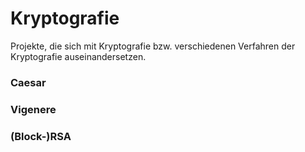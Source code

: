 # Kryptografie
Projekte, die sich mit Kryptografie bzw. verschiedenen Verfahren der Kryptografie auseinandersetzen.

### Caesar
### Vigenere
### (Block-)RSA
